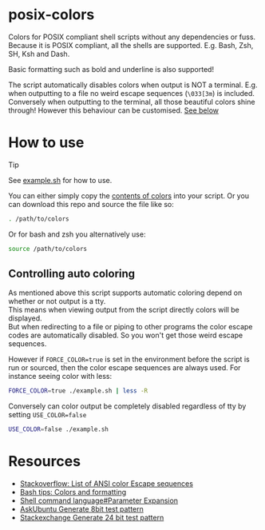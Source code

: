 # posix-colors
Colors for POSIX compliant shell scripts without any dependencies or fuss. 
Because it is POSIX compliant, all the shells are supported. E.g. Bash, Zsh, SH, Ksh and Dash.

Basic formatting such as bold and underline is also supported!


The script automatically disables colors when output is NOT a terminal. 
E.g. when outputting to a file no weird escape sequences (`\033[3m`) is included. 
Conversely when outputting to the terminal, all those beautiful colors shine through! 
However this behaviour can be customised. [See below](#controlling-auto-coloring)


# How to use
> [!TIP]
> See [example.sh](example.sh) for how to use. 

You can either simply copy the [contents of colors](colors#L9-L59) into your script.
Or you can download this repo and source the file like so:
```sh
. /path/to/colors
```

Or for bash and zsh you alternatively use:
```bash
source /path/to/colors
```


## Controlling auto coloring

As mentioned above this script supports automatic coloring depend on whether or not output is a tty.  
This means when viewing output from the script directly colors will be displayed.  
But when redirecting to a file or piping to other programs the color escape codes are automatically disabled.
So you won't get those weird escape sequences. 

However if `FORCE_COLOR=true` is set in the environment before the script is run or sourced, 
then the color escape sequences are always used.
For instance seeing color with less:
```sh
FORCE_COLOR=true ./example.sh | less -R
```

Conversely can color output be completely disabled regardless of tty by setting `USE_COLOR=false`

```sh
USE_COLOR=false ./example.sh
```


# Resources
- [Stackoverflow: List of ANSI color Escape sequences](https://web.archive.org/web/20231123195802/https://stackoverflow.com/questions/4842424/list-of-ansi-color-escape-sequences/33206814#33206814)
- [Bash tips: Colors and formatting](https://web.archive.org/web/20231123195802/https://stackoverflow.com/questions/4842424/list-of-ansi-color-escape-sequences/33206814#33206814)
- [Shell command language#Parameter Expansion](https://web.archive.org/web/20231123113114/https://pubs.opengroup.org/onlinepubs/009695399/utilities/xcu_chap02.html#tag_02_06_02)
- [AskUbuntu Generate 8bit test pattern](https://web.archive.org/web/20231123230122/https://askubuntu.com/questions/821157/print-a-256-color-test-pattern-in-the-terminal/821163#821163)
- [Stackexchange Generate 24 bit test pattern](https://web.archive.org/web/20231123233540/https://unix.stackexchange.com/questions/404414/print-true-color-24-bit-test-pattern/404415#404415)
